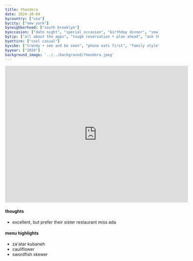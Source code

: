 ```yaml
---
title: theodora
date: 2024-10-04
bycountry: ["usa"]
bycity: ["new york"]
byneighborhood: ["south brooklyn"]
byoccasion: ["date night", "special occasion", "birthday dinner", "small group"]
bytip: ["all about the apps", "tough reservation • plan ahead", "ask the somm", "flames cocktails"]
byattire: ["cool casual"]
byvibe: ["trendy • see and be seen", "phone eats first", "family style", "clean • modern"]
byyear: ["2024"]
background_image: '../../background/theodora.jpeg'
---
```


<iframe src="https://www.google.com/maps/embed?pb=!1m18!1m12!1m3!1d3025.45130663729!2d-73.97568332328815!3d40.68605717139762!2m3!1f0!2f0!3f0!3m2!1i1024!2i768!4f13.1!3m3!1m2!1s0x89c25b908dbb2727%3A0x8810ee4e72002ab6!2sTheodora!5e0!3m2!1sen!2sus!4v1732386782862!5m2!1sen!2sus" width="600" height="450" style="border:0;" allowfullscreen="" loading="lazy" referrerpolicy="no-referrer-when-downgrade"></iframe>

#### thoughts
* excellent, but prefer their sister restaurant miss ada

#### menu highlights
* za'atar kubaneh
* cauliflower
* swordfish skewer

